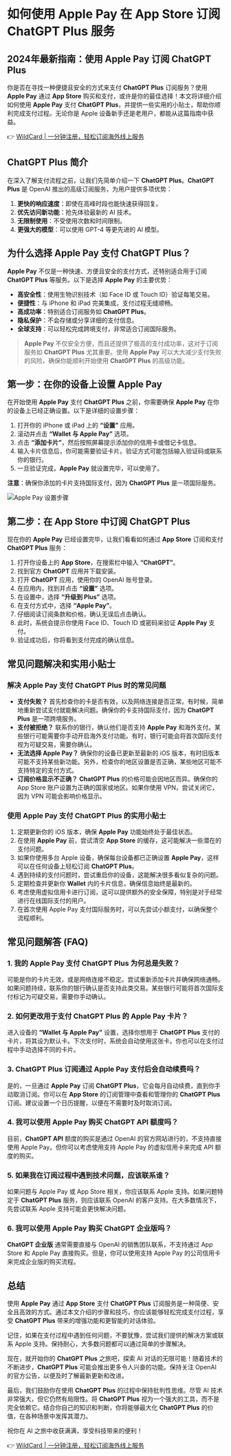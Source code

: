 # 如何使用 Apple Pay 在 App Store 订阅 ChatGPT Plus 服务

## 2024年最新指南：使用 Apple Pay 订阅 ChatGPT Plus

你是否在寻找一种便捷且安全的方式来支付 **ChatGPT Plus** 订阅服务？使用 **Apple Pay** 通过 **App Store** 购买和支付，或许是你的最佳选择！本文将详细介绍如何使用 **Apple Pay** 支付 **ChatGPT Plus**，并提供一些实用的小贴士，帮助你顺利完成支付过程。无论你是 Apple 设备新手还是老用户，都能从这篇指南中获益。

👉 [WildCard | 一分钟注册，轻松订阅海外线上服务](https://bbtdd.com/WildCard)

## ChatGPT Plus 简介

在深入了解支付流程之前，让我们先简单介绍一下 **ChatGPT Plus**。**ChatGPT Plus** 是 OpenAI 推出的高级订阅服务，为用户提供多项优势：

1. **更快的响应速度**：即使在高峰时段也能快速获得回复。
2. **优先访问新功能**：抢先体验最新的 AI 技术。
3. **无限制使用**：不受使用次数和时间限制。
4. **更强大的模型**：可以使用 GPT-4 等更先进的 AI 模型。

## 为什么选择 Apple Pay 支付 ChatGPT Plus？

**Apple Pay** 不仅是一种快速、方便且安全的支付方式，还特别适合用于订阅 **ChatGPT Plus** 等服务。以下是选择 **Apple Pay** 的主要优势：

- **高安全性**：使用生物识别技术（如 Face ID 或 Touch ID）验证每笔交易。
- **便捷性**：与 iPhone 和 iPad 完美集成，支付过程无缝顺畅。
- **高成功率**：特别适合订阅服务如 **ChatGPT Plus**。
- **隐私保护**：不会存储或分享详细的支付信息。
- **全球支持**：可以轻松完成跨境支付，非常适合订阅国际服务。

> **Apple Pay** 不仅安全方便，而且还提供了极高的支付成功率，这对于订阅服务如 **ChatGPT Plus** 尤其重要。使用 **Apple Pay** 可以大大减少支付失败的风险，确保你能顺利开始使用 **ChatGPT Plus** 的高级功能。

## 第一步：在你的设备上设置 Apple Pay

在开始使用 **Apple Pay** 支付 **ChatGPT Plus** 之前，你需要确保 **Apple Pay** 在你的设备上已经正确设置。以下是详细的设置步骤：

1. 打开你的 iPhone 或 iPad 上的 **“设置”** 应用。
2. 滚动并点击 **“Wallet 与 Apple Pay”** 选项。
3. 点击 **“添加卡片”**，然后按照屏幕提示添加你的信用卡或借记卡信息。
4. 输入卡片信息后，你可能需要验证卡片。验证方式可能包括输入验证码或联系你的银行。
5. 一旦验证完成，**Apple Pay** 就设置完毕，可以使用了。

**注意**：确保你添加的卡片支持国际支付，因为 **ChatGPT Plus** 是一项国际服务。

![Apple Pay 设置步骤](https://bbtdd.com/img/0461897935.webp)

## 第二步：在 App Store 中订阅 ChatGPT Plus

现在你的 **Apple Pay** 已经设置完毕，让我们看看如何通过 **App Store** 订阅和支付 **ChatGPT Plus** 服务：

1. 打开你设备上的 **App Store**，在搜索栏中输入 **“ChatGPT”**。
2. 找到官方 **ChatGPT** 应用并下载安装。
3. 打开 **ChatGPT** 应用，使用你的 OpenAI 账号登录。
4. 在应用内，找到并点击 **“设置”** 选项。
5. 在设置中，选择 **“升级到 Plus”** 选项。
6. 在支付方式中，选择 **“Apple Pay”**。
7. 仔细阅读订阅条款和价格，确认无误后点击确认。
8. 此时，系统会提示你使用 Face ID、Touch ID 或密码来验证 **Apple Pay** 支付。
9. 验证成功后，你将看到支付完成的确认信息。

## 常见问题解决和实用小贴士

### 解决 Apple Pay 支付 ChatGPT Plus 时的常见问题

- **支付失败？** 首先检查你的卡是否有效，以及网络连接是否正常。有时候，简单地重新尝试支付就能解决问题。确保你的卡支持国际支付，因为 **ChatGPT Plus** 是一项跨境服务。
- **支付被拒绝？** 联系你的银行，确认他们是否支持 **Apple Pay** 和海外支付。某些银行可能需要你手动开启海外支付功能。有时，银行可能会将首次国际支付视为可疑交易，需要你确认。
- **无法选择 Apple Pay？** 确保你的设备已更新至最新的 iOS 版本，有时旧版本可能不支持某些新功能。另外，检查你的地区设置是否正确，某些地区可能不支持特定的支付方式。
- **订阅价格显示不正确？** **ChatGPT Plus** 的价格可能会因地区而异。确保你的 App Store 账户设置为正确的国家或地区。如果你使用 VPN，尝试关闭它，因为 VPN 可能会影响价格显示。

### 使用 Apple Pay 支付 ChatGPT Plus 的实用小贴士

1. 定期更新你的 iOS 版本，确保 **Apple Pay** 功能始终处于最佳状态。
2. 在使用 **Apple Pay** 前，尝试清空 **App Store** 的缓存，这可能解决一些潜在的支付问题。
3. 如果你使用多台 Apple 设备，确保每台设备都已正确设置 **Apple Pay**，这样可以在任何设备上轻松订阅 **ChatGPT Plus**。
4. 遇到持续的支付问题时，尝试重启你的设备，这能解决很多看似复杂的问题。
5. 定期检查并更新你 **Wallet** 内的卡片信息，确保信息始终是最新的。
6. 考虑使用虚拟信用卡进行订阅，这可以提供额外的安全保障，特别是对于经常进行在线国际支付的用户。
7. 在首次使用 Apple Pay 支付国际服务时，可以先尝试小额支付，以确保整个流程顺利。

## 常见问题解答 (FAQ)

### 1. 我的 Apple Pay 支付 ChatGPT Plus 为何总是失败？

可能是你的卡片无效，或是网络连接不稳定。尝试重新添加卡片并确保网络通畅。如果问题持续，联系你的银行确认是否支持此类交易。某些银行可能将首次国际支付标记为可疑交易，需要你手动确认。

### 2. 如何更改用于支付 ChatGPT Plus 的 Apple Pay 卡片？

进入设备的 **“Wallet 与 Apple Pay”** 设置，选择你想用于 **ChatGPT Plus** 支付的卡片，将其设为默认卡。下次支付时，系统会自动使用这张卡。你也可以在支付过程中手动选择不同的卡片。

### 3. ChatGPT Plus 订阅通过 Apple Pay 支付后会自动续费吗？

是的，一旦通过 **Apple Pay** 订阅 **ChatGPT Plus**，它会每月自动续费，直到你手动取消订阅。你可以在 **App Store** 的订阅管理中查看和管理你的 **ChatGPT Plus** 订阅。建议设置一个日历提醒，以便在不需要时及时取消订阅。

### 4. 我可以使用 Apple Pay 购买 ChatGPT API 额度吗？

目前，**ChatGPT API** 额度的购买是通过 OpenAI 的官方网站进行的，不支持直接使用 Apple Pay。但你可以考虑使用支持 Apple Pay 的虚拟信用卡来完成 API 额度的购买。

### 5. 如果我在订阅过程中遇到技术问题，应该联系谁？

如果问题与 Apple Pay 或 App Store 相关，你应该联系 Apple 支持。如果问题特定于 **ChatGPT Plus** 服务，则应该联系 OpenAI 的客户支持。在大多数情况下，先尝试联系 Apple 支持可能会更快解决问题。

### 6. 我可以使用 Apple Pay 购买 ChatGPT 企业版吗？

**ChatGPT 企业版** 通常需要直接与 OpenAI 的销售团队联系，不支持通过 App Store 和 Apple Pay 直接购买。但是，你可以使用支持 Apple Pay 的公司信用卡来完成企业版的购买流程。

## 总结

使用 **Apple Pay** 通过 **App Store** 支付 **ChatGPT Plus** 订阅服务是一种简便、安全且高效的方式。通过本文介绍的步骤和技巧，你应该能够轻松完成支付过程，享受 **ChatGPT Plus** 带来的增强功能和更智能的对话体验。

记住，如果在支付过程中遇到任何问题，不要犹豫，尝试我们提供的解决方案或联系 Apple 支持。保持耐心，大多数问题都可以通过简单的步骤解决。

现在，就开始你的 **ChatGPT Plus** 之旅吧，探索 AI 对话的无限可能！随着技术的不断进步，**ChatGPT Plus** 可能会推出更多令人兴奋的功能。保持关注 OpenAI 的官方公告，以便及时了解最新更新和改进。

最后，我们鼓励你在使用 **ChatGPT Plus** 的过程中保持批判性思维。尽管 AI 技术非常强大，但它仍然有局限性。将 **ChatGPT Plus** 视为一个强大的工具，而不是完全依赖它。结合你自己的知识和判断，你将能够最大化 **ChatGPT Plus** 的价值，在各种场景中发挥其潜力。

祝你在 AI 之旅中收获满满，享受科技带来的便利！

👉 [WildCard | 一分钟注册，轻松订阅海外线上服务](https://bbtdd.com/WildCard)